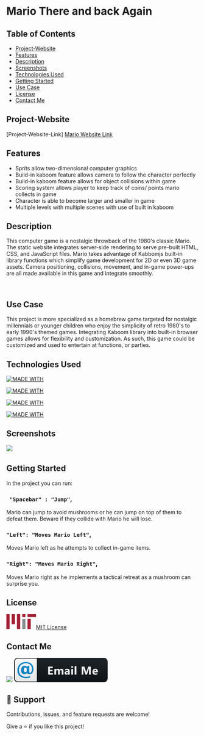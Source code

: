 
# Mario There and back Again

## Table of Contents
- [Project-Website](#project-website)
- [Features](#features)
- [Description](#description)
- [Screenshots](#screenshots)
- [Technologies Used](#technologies-used)
- [Getting Started](#getting-started)
- [Use Case](#use-case)
- [License](#license)
- [Contact Me](#contact-me)

## Project-Website 
[Project-Website-Link]
<a href="https://marioisback.netlify.app/">Mario Website Link</a>

## Features

<ul>
 <li>Sprits allow two-dimensional computer graphics</li>
  <li>Build-in kaboom feature allows camera to follow the character perfectly </li> 
 <li>Build-in kaboom feature allows for object collisions within game</li> 
 <li>Scoring system allows player to keep track of coins/ points mario collects in game </li> 
 <li>Character is able to become larger and smaller in game</li> 
 <li>Multiple levels with multiple scenes with use of built in kaboom</li>
</ul>

## Description

This computer game is a nostalgic throwback of the 1980's classic Mario. The static website integrates server-side rendering to serve pre-built HTML, CSS, and JavaScript files. Mario takes advantage of Kabbomjs built-in library functions which simplify game development for 2D or even 3D game assets.  Camera positioning, collisions, movement, and in-game power-ups are all made available in this game and integrate smoothly. 

<BR/>

## Use Case
This project is more specialized as a homebrew game targeted for nostalgic millennials or younger children who enjoy the simplicity of retro 1980's to early 1990's themed games. Integrating Kaboom library into built-in browser games allows for flexibility and customization. As such, this game could be customized and used to entertain at functions, or parties. 

## Technologies Used



<a href="https://developer.mozilla.org/en-US/docs/Web/javascript"><img src="https://img.shields.io/badge/MADE WITH-JAVASCRIPT-green?labelColor=blue&style=flat&link=https://developer.mozilla.org/en-US/docs/Web/javascript" alt="MADE WITH " /></a>



<a href="https://devdocs.io/html/"><img src="https://img.shields.io/badge/MADE WITH-HTML-green?labelColor=blue&style=flat&link=https://devdocs.io/html/" alt="MADE WITH " /></a>




<a href="https://devdocs.io/css/"><img src="https://img.shields.io/badge/MADE WITH-CSS-green?labelColor=blue&style=flat&link=https://devdocs.io/css/" alt="MADE
WITH " /></a>

<a href="https://kaboomjs.com/"><img src="https://img.shields.io/badge/MADE WITH-KABOOM.JS-green?labelColor=blue&style=flat&link=https://kaboomjs.com/" alt="MADE WITH " /></a>

## Screenshots

<img src="https://media.giphy.com/media/fpuq0dXMCXoVAavnFR/giphy.gif"/>





## Getting Started

In the project you can run:

### ` "Spacebar" : "Jump"`,

Mario can jump to avoid mushrooms or he can jump on top of them to defeat them. Beware if they collide with Mario he will lose. 

### `"Left": "Moves Mario Left"`,
Moves Mario left as he attempts to collect in-game items. 


### `"Right": "Moves Mario Right"`,

Moves Mario right as he implements a tactical retreat as a mushroom can surprise you. 



## License

<a href="https://choosealicense.com/licenses/mit/"><img src="https://raw.githubusercontent.com/johnturner4004/readme-generator/master/src/components/assets/images/mit.svg" height=40 />MIT License</a>


## Contact Me

<a href="https://www.linkedin.com/in/https://www.linkedin.com/in/alexmedici/"><img src="https://img.shields.io/badge/LinkedIn-0077B5?style=for-the-badge&logo=linkedin&logoColor=white" /></a>  <a href="mailto:contactimedici@gmail.com"><img src=https://raw.githubusercontent.com/johnturner4004/readme-generator/master/src/components/assets/images/email_me_button_icon_151852.svg /></a>
## 🤝 Support

Contributions, issues, and feature requests are welcome!

Give a ⭐️ if you like this project!
